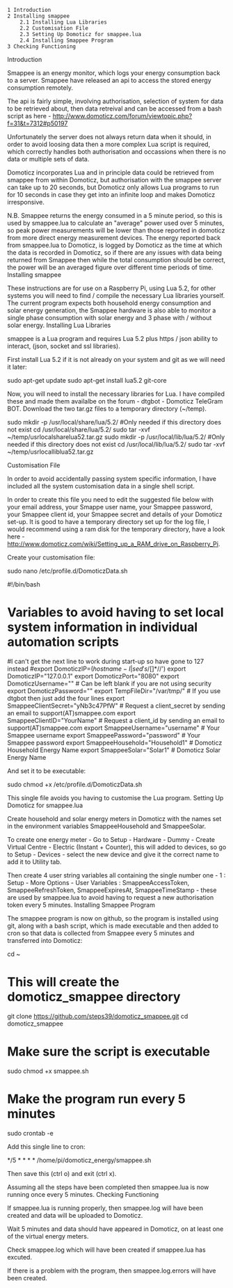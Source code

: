     1 Introduction
    2 Installing smappee
        2.1 Installing Lua Libraries
        2.2 Customisation File
        2.3 Setting Up Domoticz for smappee.lua
        2.4 Installing Smappee Program
    3 Checking Functioning

Introduction

Smappee is an energy monitor, which logs your energy consumption back to a server. Smappee have released an api to access the stored energy consumption remotely.

The api is fairly simple, involving authorisation, selection of system for data to be retrieved about, then data retreival and can be accessed from a bash script as here - http://www.domoticz.com/forum/viewtopic.php?f=31&t=7312#p50197

Unfortunately the server does not always return data when it should, in order to avoid loosing data then a more complex Lua script is required, which correctly handles both authorisation and occassions when there is no data or multiple sets of data.

Domoticz incorporates Lua and in principle data could be retrieved from smappee from within Domoticz, but authorisation with the smappee server can take up to 20 seconds, but Domoticz only allows Lua programs to run for 10 seconds in case they get into an infinite loop and makes Domoticz irresponsive.

N.B. Smappee returns the energy consumed in a 5 minute period, so this is used by smappee.lua to calculate an "average" power used over 5 minutes, so peak power measurements will be lower than those reported in domoticz from more direct energy measurement devices. The energy reported back from smappee.lua to Domoticz, is logged by Domoticz as the time at which the data is recorded in Domoticz, so if there are any issues with data being returned from Smappee then while the total consumption should be correct, the power will be an averaged figure over different time periods of time.
Installing smappee

These instructions are for use on a Raspberry Pi, using Lua 5.2, for other systems you will need to find / compile the necessary Lua libraries yourself. The current program expects both household energy consumption and solar energy generation, the Smappee hardware is also able to monitor a single phase consumption with solar energy and 3 phase with / without solar energy.
Installing Lua Libraries

smappee is a Lua program and requires Lua 5.2 plus https / json ability to interact, (json, socket and ssl libraries).

First install Lua 5.2 if it is not already on your system and git as we will need it later:

sudo apt-get update
sudo apt-get install lua5.2 git-core

Now, you will need to install the necessary libraries for Lua. I have compiled these and made them availalbe on the forum - dtgbot - Domoticz TeleGram BOT. Download the two tar.gz files to a temporary directory (~/temp).

sudo mkdir -p /usr/local/share/lua/5.2/ #Only needed if this directory does not exist
cd /usr/local/share/lua/5.2/
sudo tar -xvf ~/temp/usrlocalsharelua52.tar.gz
sudo mkdir -p /usr/local/lib/lua/5.2/ #Only needed if this directory does not exist
cd /usr/local/lib/lua/5.2/
sudo tar -xvf ~/temp/usrlocalliblua52.tar.gz

Customisation File

In order to avoid accidentally passing system specific information, I have included all the system customisation data in a single shell script.

In order to create this file you need to edit the suggested file below with your email address, your Smappe user name, your Smappee password, your Smappee client id, your Smappee secret and details of your Domoticz set-up. It is good to have a temporary directory set up for the log file, I would recommend using a ram disk for the temporary directory, have a look here - http://www.domoticz.com/wiki/Setting_up_a_RAM_drive_on_Raspberry_Pi.

Create your customisation file:

sudo nano /etc/profile.d/DomoticzData.sh

#!/bin/bash
 
# Variables to avoid having to set local system information in individual automation scripts
 
#I can't get the next line to work during start-up so have gone to 127 instead
#export DomoticzIP=$(hostname -I|sed 's/[ ]*$//')
export DomoticzIP="127.0.0.1"
export DomoticzPort="8080"
export DomoticzUsername=""                # Can be left blank if you are not using security 
export DomoticzPassword=""
export TempFileDir="/var/tmp/"            # If you use dtgbot then just add the four lines
export SmappeeClientSecret="yNb3c47PfW"   # Request a client_secret by sending an email to support(AT)smappee.com
export SmappeeClientID="YourName"         # Request a client_id by sending an email to support(AT)smappee.com
export SmappeeUsername="username"         # Your Smappee username
export SmappeePassword="password"         # Your Smappee password
export SmappeeHousehold="Household1"      # Domoticz Household Energy Name
export SmappeeSolar="Solar1"              # Domoticz Solar Energy Name

And set it to be executable:

sudo chmod +x /etc/profile.d/DomoticzData.sh

This single file avoids you having to customise the Lua program.
Setting Up Domoticz for smappee.lua

Create household and solar energy meters in Domoticz with the names set in the environment variables SmappeeHousehold and SmappeeSolar.

To create one energy meter - Go to Setup - Hardware - Dummy - Create Virtual Centre - Electric (Instant + Counter), this will added to devices, so go to Setup - Devices - select the new device and give it the correct name to add it to Utility tab.

Then create 4 user string variables all containing the single number one - 1 : Setup - More Options - User Variables : SmappeeAccessToken, SmappeeRefreshToken, SmappeeExpiresAt, SmappeeTimeStamp - these are used by smappee.lua to avoid having to request a new authorisation token every 5 minutes.
Installing Smappee Program

The smappee program is now on github, so the program is installed using git, along with a bash script, which is made executable and then added to cron so that data is collected from Smappee every 5 minutes and transferred into Domoticz:

cd ~
# This will create the domoticz_smappee directory
git clone https://github.com/steps39/domoticz_smappee.git
cd domoticz_smappee
# Make sure the script is executable
sudo chmod +x smappee.sh
# Make the program run every 5 minutes
sudo crontab -e

Add this single line to cron:

*/5  * * * * /home/pi/domoticz_energy/smappee.sh

Then save this (ctrl o) and exit (ctrl x).

Assuming all the steps have been completed then smappee.lua is now running once every 5 minutes.
Checking Functioning

If smappee.lua is running properly, then smappee.log will have been created and data will be uploaded to Domoticz.

Wait 5 minutes and data should have appeared in Domoticz, on at least one of the virtual energy meters.

Check smappee.log which will have been created if smappee.lua has excuted.

If there is a problem with the program, then smappee.log.errors will have been created. 